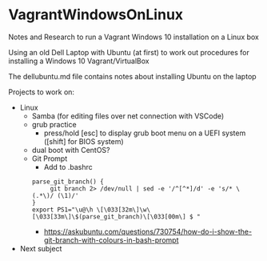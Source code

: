 # VagrantWindowsOnLinux
Notes and Research to run a Vagrant Windows 10 installation on a Linux box

Using an old Dell Laptop with Ubuntu (at first) to work out procedures for installing a Windows 10 Vagrant/VirtualBox

The dellubuntu.md file contains notes about installing Ubuntu on the laptop

Projects to work on:
* Linux
  * Samba (for editing files over net connection with VSCode)
  * grub practice
    * press/hold [esc] to display grub boot menu on a UEFI system ([shift] for BIOS system)
  * dual boot with CentOS?
  * Git Prompt
    * Add to .bashrc
    ```
    parse_git_branch() {
         git branch 2> /dev/null | sed -e '/^[^*]/d' -e 's/* \(.*\)/ (\1)/'
    }
    export PS1="\u@\h \[\033[32m\]\w\[\033[33m\]\$(parse_git_branch)\[\033[00m\] $ "
    ```
    * https://askubuntu.com/questions/730754/how-do-i-show-the-git-branch-with-colours-in-bash-prompt
* Next subject

